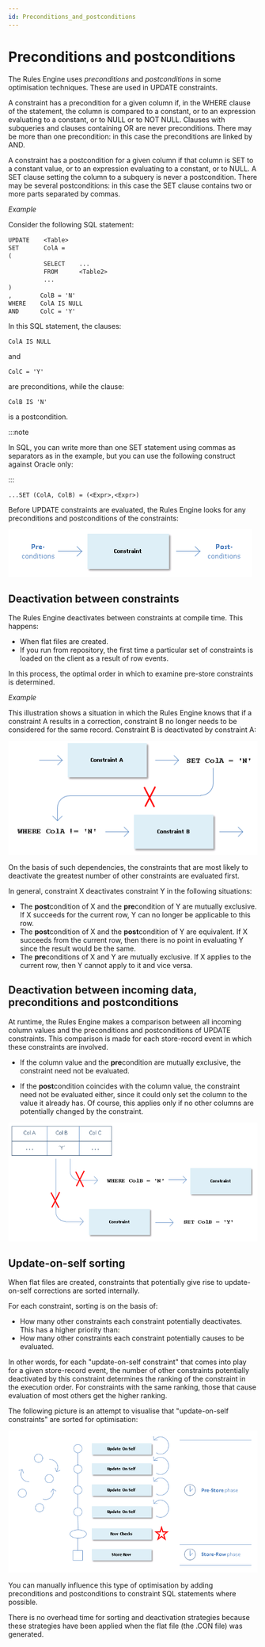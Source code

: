 ```yaml
---
id: Preconditions_and_postconditions
---
```


# Preconditions and postconditions

The Rules Engine uses *preconditions* and *postconditions* in some optimisation techniques. These are used in UPDATE constraints.

A constraint has a precondition for a given column if, in the WHERE clause of the statement, the column is compared to a constant, or to an expression evaluating to a constant, or to NULL or to NOT NULL. Clauses with subqueries and clauses containing OR are never preconditions. There may be more than one precondition: in this case the preconditions are linked by AND.

A constraint has a postcondition for a given column if that column is SET to a constant value, or to an expression evaluating to a constant, or to NULL. A SET clause setting the column to a subquery is never a postcondition. There may be several postconditions: in this case the SET clause contains two or more parts separated by commas.

*Example*

Consider the following SQL statement:

```
UPDATE    <Table>
SET       ColA =
(
          SELECT    ... 
          FROM      <Table2> 
          ... 
)
,        ColB = 'N'
WHERE    ColA IS NULL
AND      ColC = 'Y'
```

In this SQL statement, the clauses:

```
ColA IS NULL
```

and

```
ColC = 'Y'
```

are preconditions, while the clause:

```
ColB IS 'N'
```

is a postcondition.


:::note

In SQL, you can write more than one SET statement using commas as separators as in the example, but you can use the following construct against Oracle only:

:::

```
...SET (ColA, ColB) = (<Expr>,<Expr>)
```

Before UPDATE constraints are evaluated, the Rules Engine looks for any preconditions and postconditions of the constraints:

![](./assets/64d1c636-e76a-49d9-bb6b-39831ed85d8b.png)

## Deactivation between constraints

The Rules Engine deactivates between constraints at compile time. This happens:

- When flat files are created.
- If you run from repository, the first time a particular set of constraints is loaded on the client as a result of row events.

In this process, the optimal order in which to examine pre-store constraints is determined.

*Example*

This illustration shows a situation in which the Rules Engine knows that if a constraint A results in a correction, constraint B no longer needs to be considered for the same record. Constraint B is deactivated by constraint A:

![](./assets/1c799658-d030-438b-afdb-4f54fcdc982d.png)

On the basis of such dependencies, the constraints that are most likely to deactivate the greatest number of other constraints are evaluated first.

In general, constraint X deactivates constraint Y in the following situations:

- The **post**condition of X and the **pre**condition of Y are mutually exclusive. If X succeeds for the current row, Y can no longer be applicable to this row.
- The **post**condition of X and the **post**condition of Y are equivalent. If X succeeds from the current row, then there is no point in evaluating Y since the result would be the same.
- The **pre**conditions of X and Y are mutually exclusive. If X applies to the current row, then Y cannot apply to it and vice versa.

## Deactivation between incoming data, preconditions and postconditions

At runtime, the Rules Engine makes a comparison between all incoming column values and the preconditions and postconditions of UPDATE constraints. This comparison is made for each store-record event in which these constraints are involved.

- If the column value and the **pre**condition are mutually exclusive, the constraint need not be evaluated.

- If the **post**condition coincides with the column value, the constraint need not be evaluated either, since it could only set the column to the value it already has. Of course, this applies only if no other columns are potentially changed by the constraint.

![](./assets/f89cca8e-c679-4e94-be33-65b22b8f25b1.png)

## Update-on-self sorting

When flat files are created, constraints that potentially give rise to update-on-self corrections are sorted internally.

For each constraint, sorting is on the basis of:

- How many other constraints each constraint potentially deactivates. This has a higher priority than:
- How many other constraints each constraint potentially causes to be evaluated.

In other words, for each "update-on-self constraint" that comes into play for a given store-record event, the number of other constraints potentially deactivated by this constraint determines the ranking of the constraint in the execution order. For constraints with the same ranking, those that cause evaluation of most others get the higher ranking.

The following picture is an attempt to visualise that "update-on-self constraints" are sorted for optimisation:

![](./assets/8ff41e7f-4ac3-4ccc-9390-fdc64de3703f.png)

You can manually influence this type of optimisation by adding preconditions and postconditions to constraint SQL statements where possible.

There is no overhead time for sorting and deactivation strategies because these strategies have been applied when the flat file (the .CON file) was generated.